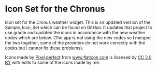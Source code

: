 # Icon Set for the Chronus

Icon set for the Cronus weather widget. This is an updated version of the Sample_Icon_Set which can be found on GitHub. It updates that project to use gradle and updated the icons in accordance with the new weather codes which are below. (The app is not using the new codes so I merged the two together, some of the providers do not work correctly with the codes but I cannot fix these problems).

Icons made by <a href="https://www.flaticon.com/authors/pixel-perfect" title="Pixel perfect">Pixel perfect</a> from <a href="https://www.flaticon.com/"             title="Flaticon">www.flaticon.com</a> is licensed by <a href="http://creativecommons.org/licenses/by/3.0/"             title="Creative Commons BY 3.0" target="_blank">CC 3.0 BY</a> with edits to some of the icons made by me.

